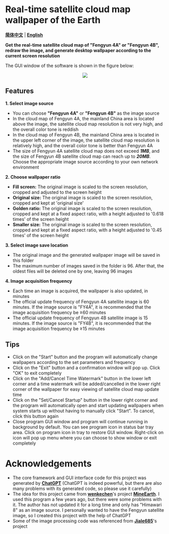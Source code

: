 # Real-time satellite cloud map wallpaper of the Earth
[**简体中文**](https://github.com/xu-liyan/current_earth_wallpaper/blob/main/README.md) | [**English**](https://github.com/xu-liyan/current_earth_wallpaper/blob/main/README_EN.md)

**Get the real-time satellite cloud map of "Fengyun 4A" or "Fengyun 4B", redraw the image, and generate desktop wallpaper according to the current screen resolution**

The GUI window of the software is shown in the figure below:

<div align=center><img src="https://github.com/xu-liyan/current_earth_wallpaper/assets/43141587/1f664126-1000-494f-8de5-3eb43f5f87c1"></div>

## Features
**1. Select image source**
* You can choose **"Fengyun 4A"** or **"Fengyun 4B"** as the image source
* In the cloud map of Fengyun 4A, the mainland China area is located above the image, the satellite cloud map resolution is not very high, and the overall color tone is reddish
* In the cloud map of Fengyun 4B, the mainland China area is located in the upper left corner of the image, the satellite cloud map resolution is relatively high, and the overall color tone is better than Fengyun 4A
* The size of Fengyun 4A satellite cloud map does not exceed ***1MB***, and the size of Fengyun 4B satellite cloud map can reach up to ***20MB***. Choose the appropriate image source according to your own network environment

**2. Choose wallpaper ratio**
* **Fill screen:** The original image is scaled to the screen resolution, cropped and adjusted to the screen height
* **Original size:** The original image is scaled to the screen resolution, cropped and kept at 'original size'
* **Golden ratio:** The original image is scaled to the screen resolution, cropped and kept at a fixed aspect ratio, with a height adjusted to '0.618 times' of the screen height
* **Smaller size:** The original image is scaled to the screen resolution, cropped and kept at a fixed aspect ratio, with a height adjusted to '0.45 times' of the screen height

**3. Select image save location**
* The original image and the generated wallpaper image will be saved in this folder
* The maximum number of images saved in the folder is 96. After that, the oldest files will be deleted one by one, leaving 96 images

**4. Image acquisition frequency**
* Each time an image is acquired, the wallpaper is also updated, in minutes
* The official update frequency of Fengyun 4A satellite image is 60 minutes. If the image source is "FY4A", it is recommended that the image acquisition frequency be ≥60 minutes
* The official update frequency of Fengyun 4B satellite image is 15 minutes. If the image source is "FY4B", it is recommended that the image acquisition frequency be ≥15 minutes

## Tips
* Click on the "Start" button and the program will automatically change wallpapers according to the set parameters and frequency
* Click on the "Exit" button and a confirmation window will pop up. Click "OK" to exit completely
* Click on the "Add/Cancel Time Watermark" button in the lower left corner and a time watermark will be added/cancelled in the lower right corner of the wallpaper for easy viewing of satellite cloud map update time
* Click on the "Set/Cancel Startup" button in the lower right corner and the program will automatically open and start updating wallpapers when system starts up without having to manually click "Start". To cancel, click this button again
* Close program GUI window and program will continue running in background by default. You can see program icon in status bar tray area. Click on program icon in tray to restore GUI window. Right-click on icon will pop up menu where you can choose to show window or exit completely

# Acknowledgements
* The core framework and GUI interface code for this project was generated by [**ChatGPT**](https://chat.openai.com/chat) (ChatGPT is indeed powerful, but there are also many problems with its generated code, so please use it carefully)
* The idea for this project came from [**wenkechen**](https://github.com/wenkechen)'s project [**MineEarth**](https://github.com/wenkechen/MineEarth). I used this program a few years ago, but there were some problems with it. The author has not updated it for a long time and only has "Himawari 8" as an image source. I personally wanted to have the Fengyun satellite image, so I created this project with the help of ChatGPT
* Some of the image processing code was referenced from [**Jiale685**](https://blog.csdn.net/L141210113/article/details/102642277?spm=1001.2014.3001.5506)'s project
